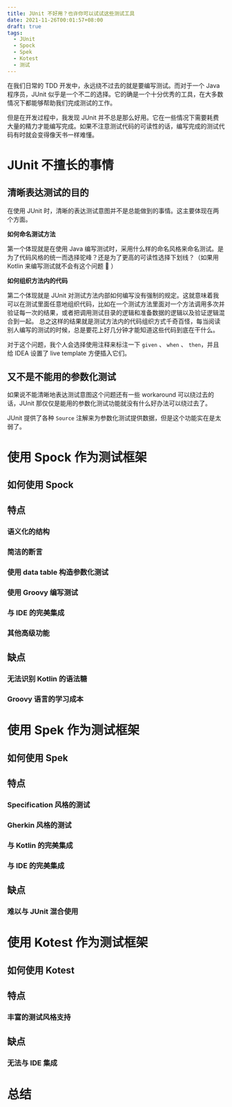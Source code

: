 ```yaml
---
title: JUnit 不好用？也许你可以试试这些测试工具
date: 2021-11-26T00:01:57+08:00
draft: true
tags:
  - JUnit
  - Spock
  - Spek
  - Kotest
  - 测试
---
```


在我们日常的 TDD 开发中，永远绕不过去的就是要编写测试。而对于一个 Java 程序员，JUnit 似乎是一个不二的选择。它的确是一个十分优秀的工具，在大多数情况下都能够帮助我们完成测试的工作。

但是在开发过程中，我发现 JUnit 并不总是那么好用。它在一些情况下需要耗费大量的精力才能编写完成。如果不注意测试代码的可读性的话，编写完成的测试代码有时就会变得像天书一样难懂。

# JUnit 不擅长的事情

## 清晰表达测试的目的

在使用 JUnit 时，清晰的表达测试意图并不是总能做到的事情。这主要体现在两个方面。

**如何命名测试方法**

第一个体现就是在使用 Java 编写测试时，采用什么样的命名风格来命名测试。是为了代码风格的统一而选择驼峰？还是为了更高的可读性选择下划线？（如果用 Kotlin 来编写测试就不会有这个问题 🐶 ）

**如何组织方法内的代码**

第二个体现就是 JUnit 对测试方法内部如何编写没有强制的规定。这就意味着我可以在测试里面任意地组织代码，比如在一个测试方法里面对一个方法调用多次并验证每一次的结果，或者把调用测试目录的逻辑和准备数据的逻辑以及验证逻辑混合到一起。
总之这样的结果就是测试方法内的代码组织方式千奇百怪，每当阅读别人编写的测试的时候，总是要花上好几分钟才能知道这些代码到底在干什么。

对于这个问题，我个人会选择使用注释来标注一下 `given` 、 `when` 、 `then`，并且给 IDEA 设置了 live template 方便插入它们。

## 又不是不能用的参数化测试

如果说不能清晰地表达测试意图这个问题还有一些 workaround 可以绕过去的话，JUnit 那仅仅是能用的参数化测试功能就没有什么好办法可以绕过去了。

JUnit 提供了各种 `Source` 注解来为参数化测试提供数据，但是这个功能实在是太弱了。

# 使用 Spock 作为测试框架

## 如何使用 Spock

## 特点

### 语义化的结构

### 简洁的断言

### 使用 data table 构造参数化测试

### 使用 Groovy 编写测试

### 与 IDE 的完美集成

### 其他高级功能

## 缺点

### 无法识别 Kotlin 的语法糖

### Groovy 语言的学习成本

# 使用 Spek 作为测试框架

## 如何使用 Spek

## 特点

### Specification 风格的测试

### Gherkin 风格的测试

### 与 Kotlin 的完美集成

### 与 IDE 的完美集成

## 缺点

### 难以与 JUnit 混合使用

# 使用 Kotest 作为测试框架

## 如何使用 Kotest

## 特点

### 丰富的测试风格支持

## 缺点

### 无法与 IDE 集成

# 总结

